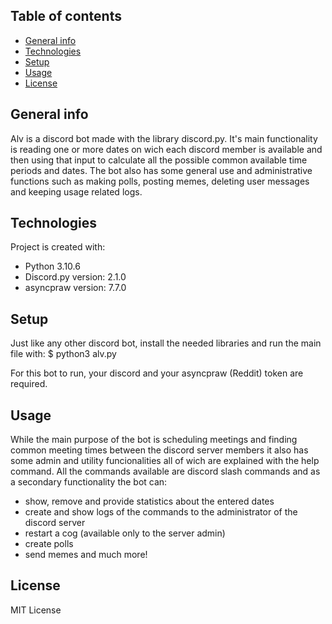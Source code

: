 ## Table of contents
* [General info](#general-info)
* [Technologies](#technologies)
* [Setup](#setup)
* [Usage](#usage)
* [License](#license)

## General info
Alv is a discord bot made with the library discord.py. It's main functionality is reading one or more dates on wich each discord member is available and then using that input to calculate all the possible common available time periods and dates. The bot also has some general use and administrative functions such as making polls, posting memes, deleting user messages and keeping usage related logs.  
	
## Technologies
Project is created with:
* Python 3.10.6
* Discord.py version: 2.1.0
* asyncpraw version: 7.7.0

## Setup
Just like any other discord bot, install the needed libraries and run the main file with:
$ python3 alv.py

For this bot to run, your discord and your asyncpraw (Reddit) token are required.

## Usage
While the main purpose of the bot is scheduling meetings and finding common meeting times between the discord server members it also has some admin and utility funcionalities all of wich are explained with the help command. All the commands available are discord slash commands and as a secondary functionality the bot can: 
* show, remove and provide statistics about the entered dates
* create and show logs of the commands to the administrator of the discord server
* restart a cog (available only to the server admin)
* create polls
* send memes
and much more! 
	
## License
MIT License
